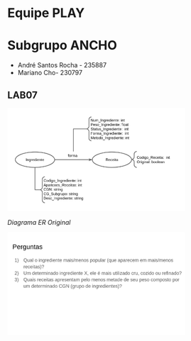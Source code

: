# Equipe PLAY

# Subgrupo ANCHO
* André Santos Rocha - 235887
* Mariano Cho- 230797


## LAB07

<img src="images/LAB07A.png" width="400px" height="auto">

*Diagrama ER Original*

<img src="images/LAB07B.png" width="400px" height="auto">

